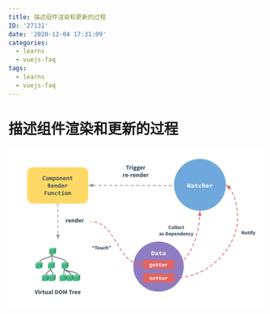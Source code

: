 ```yaml
---
title: 描述组件渲染和更新的过程
ID: '27131'
date: '2020-12-04 17:31:09'
categories:
  - learns
  - vuejs-faq
tags:
  - learns
  - vuejs-faq
---
```


# 描述组件渲染和更新的过程

![](./images/3061191963.png)
 
 
 
